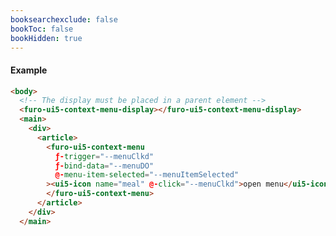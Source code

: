 ```yaml
---
booksearchexclude: false
bookToc: false
bookHidden: true
---
```

#### Example

<script type="module" src="/init.js"></script>
<furo-demo-snippet>
<template>
<furo-ui5-context-menu ƒ-trigger="--menuClkd" ƒ-bind-data="--menuDO" @-menu-item-selected="--menuItemSelected"
><ui5-icon name="meal" @-click="--menuClkd">open menu</ui5-icon>
</furo-ui5-context-menu>
<!-- data for the menu -->
<furo-data-object
  type="menu.Menuitem"
  ƒ-inject-raw="--data"
  @-object-ready="--menuDO"
></furo-data-object>
<furo-fetch-json
  ƒ-fetch="--menuClkd"
  src="/mockdata/menu/samplectxmenu.json"
  @-data="--data"
></furo-fetch-json>
</template>
</furo-demo-snippet>

```html
<body>
  <!-- The display must be placed in a parent element -->
  <furo-ui5-context-menu-display></furo-ui5-context-menu-display>
  <main>
    <div>
      <article>
        <furo-ui5-context-menu
          ƒ-trigger="--menuClkd"
          ƒ-bind-data="--menuDO"
          @-menu-item-selected="--menuItemSelected"
        ><ui5-icon name="meal" @-click="--menuClkd">open menu</ui5-icon>
        </furo-ui5-context-menu>
      </article>
    </div>
  </main>
```
